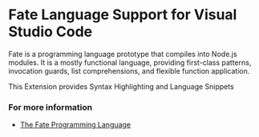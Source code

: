 # Fate Language Support for Visual Studio Code

Fate is a programming language prototype that compiles into Node.js modules.  It is a mostly functional language, providing first-class patterns, invocation guards, list comprehensions, and flexible function application.

This Extension provides Syntax Highlighting and Language Snippets

### For more information
* [The Fate Programming Language](http://www.fate-lang.org)
